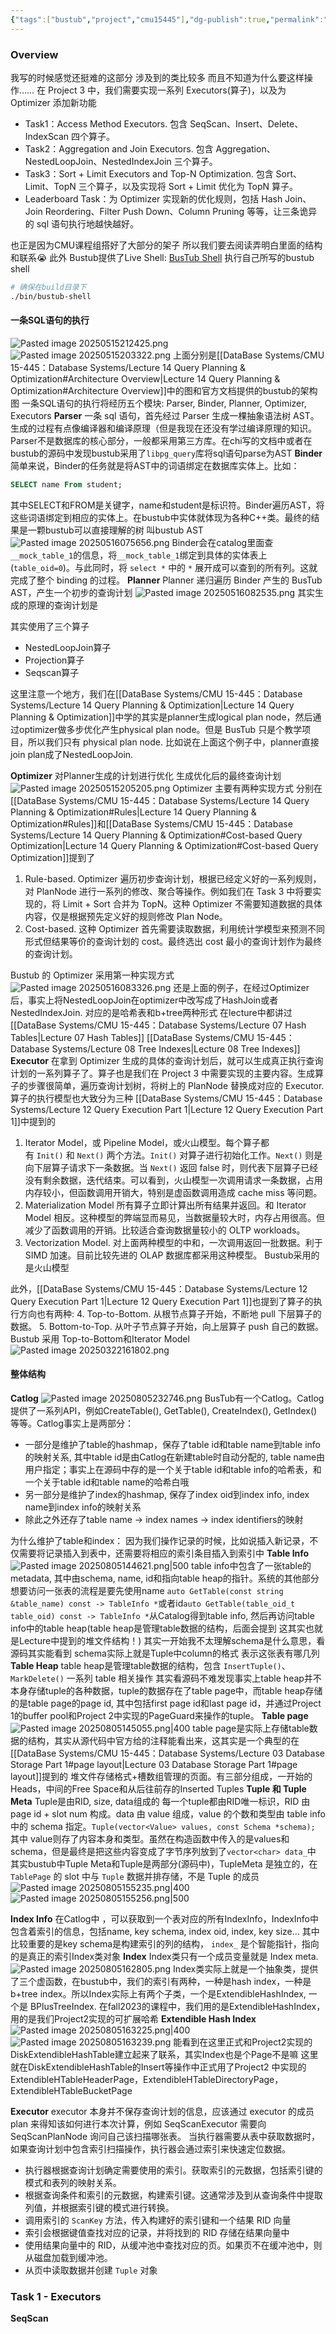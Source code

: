 ```yaml
---
{"tags":["bustub","project","cmu15445"],"dg-publish":true,"permalink":"/DataBase Systems/CMU 15-445：Database Systems/Project 3 Query Execution/","dgPassFrontmatter":true,"noteIcon":"","created":"2025-05-15T20:21:35.866+08:00","updated":"2025-08-05T23:27:48.166+08:00"}
---
```


### Overview
我写的时候感觉还挺难的这部分 涉及到的类比较多 而且不知道为什么要这样操作……
在 Project 3 中，我们需要实现一系列 Executors(算子)，以及为 Optimizer 添加新功能
- Task1：Access Method Executors. 包含 SeqScan、Insert、Delete、IndexScan 四个算子。
- Task2：Aggregation and Join Executors. 包含 Aggregation、NestedLoopJoin、NestedIndexJoin 三个算子。
- Task3：Sort + Limit Executors and Top-N Optimization. 包含 Sort、Limit、TopN 三个算子，以及实现将 Sort + Limit 优化为 TopN 算子。
- Leaderboard Task：为 Optimizer 实现新的优化规则，包括 Hash Join、Join Reordering、Filter Push Down、Column Pruning 等等，让三条诡异的 sql 语句执行地越快越好。

也正是因为CMU课程组搭好了大部分的架子 所以我们要去阅读弄明白里面的结构和联系😭
此外 Bustub提供了Live Shell: [BusTub Shell](https://15445.courses.cs.cmu.edu/fall2023/bustub/)
执行自己所写的bustub shell
```bash
# 确保在build目录下
./bin/bustub-shell
```

#### 一条SQL语句的执行
![Pasted image 20250515212425.png](/img/user/accessory/Pasted%20image%2020250515212425.png)
![Pasted image 20250515203322.png](/img/user/accessory/Pasted%20image%2020250515203322.png)
上面分别是[[DataBase Systems/CMU 15-445：Database Systems/Lecture 14 Query Planning & Optimization#Architecture Overview\|Lecture 14 Query Planning & Optimization#Architecture Overview]]中的图和官方文档提供的bustub的架构图
一条SQL语句的执行将经历五个模块: Parser, Binder, Planner, Optimizer, Executors
**Parser**
一条 sql 语句，首先经过 Parser 生成一棵抽象语法树 AST。生成的过程有点像编译器和编译原理（但是我现在还没有学过编译原理的知识。Parser不是数据库的核心部分，一般都采用第三方库。在chi写的文档中或者在bustub的源码中发现bustub采用了`libpg_query`库将sql语句parse为AST
**Binder**
简单来说，Binder的任务就是将AST中的词语绑定在数据库实体上。比如：
```sql
SELECT name From student;
```
其中SELECT和FROM是关键字，name和student是标识符。Binder遍历AST，将这些词语绑定到相应的实体上。在bustub中实体就体现为各种C++类。最终的结果是一颗bustub可以直接理解的树 叫bustub AST
![Pasted image 20250516075656.png](/img/user/accessory/Pasted%20image%2020250516075656.png)
Binder会在catalog里面查`__mock_table_1`的信息，将`__mock_table_1`绑定到具体的实体表上(`table_oid=0`)。与此同时，将 `select *` 中的 `*` 展开成可以查到的所有列。这就完成了整个 binding 的过程。
**Planner**
Planner 递归遍历 Binder 产生的 BusTub AST，产生一个初步的查询计划
![Pasted image 20250516082535.png](/img/user/accessory/Pasted%20image%2020250516082535.png)
其实生成的原理的查询计划是

其实使用了三个算子
- NestedLoopJoin算子
- Projection算子
- Seqscan算子

这里注意一个地方，我们在[[DataBase Systems/CMU 15-445：Database Systems/Lecture 14 Query Planning & Optimization\|Lecture 14 Query Planning & Optimization]]中学的其实是planner生成logical plan node，然后通过optimizer做多步优化产生physical plan node。但是 BusTub 只是个教学项目，所以我们只有 physical plan node. 比如说在上面这个例子中，planner直接join plan成了NestedLoopJoin.


**Optimizer**
对Planner生成的计划进行优化 生成优化后的最终查询计划
![Pasted image 20250515205205.png](/img/user/accessory/Pasted%20image%2020250515205205.png)
Optimizer 主要有两种实现方式 分别在[[DataBase Systems/CMU 15-445：Database Systems/Lecture 14 Query Planning & Optimization#Rules\|Lecture 14 Query Planning & Optimization#Rules]]和[[DataBase Systems/CMU 15-445：Database Systems/Lecture 14 Query Planning & Optimization#Cost-based Query Optimization\|Lecture 14 Query Planning & Optimization#Cost-based Query Optimization]]提到了
1. Rule-based. Optimizer 遍历初步查询计划，根据已经定义好的一系列规则，对 PlanNode 进行一系列的修改、聚合等操作。例如我们在 Task 3 中将要实现的，将 Limit + Sort 合并为 TopN。这种 Optimizer 不需要知道数据的具体内容，仅是根据预先定义好的规则修改 Plan Node。
2. Cost-based. 这种 Optimizer 首先需要读取数据，利用统计学模型来预测不同形式但结果等价的查询计划的 cost。最终选出 cost 最小的查询计划作为最终的查询计划。

Bustub 的 Optimizer 采用第一种实现方式
![Pasted image 20250516083326.png](/img/user/accessory/Pasted%20image%2020250516083326.png)
还是上面的例子，在经过Optimizer后，事实上将NestedLoopJoin在optimizer中改写成了HashJoin或者NestedIndexJoin. 对应的是哈希表和b+tree两种形式 在lecture中都讲过 [[DataBase Systems/CMU 15-445：Database Systems/Lecture 07 Hash Tables\|Lecture 07 Hash Tables]] [[DataBase Systems/CMU 15-445：Database Systems/Lecture 08 Tree Indexes\|Lecture 08 Tree Indexes]]
**Executor**
在拿到 Optimizer 生成的具体的查询计划后，就可以生成真正执行查询计划的一系列算子了。算子也是我们在 Project 3 中需要实现的主要内容。生成算子的步骤很简单，遍历查询计划树，将树上的 PlanNode 替换成对应的 Executor.
算子的执行模型也大致分为三种 [[DataBase Systems/CMU 15-445：Database Systems/Lecture 12 Query Execution Part 1\|Lecture 12 Query Execution Part 1]]中提到的
1. Iterator Model，或 Pipeline Model，或火山模型。每个算子都有 `Init()` 和 `Next()` 两个方法。`Init()` 对算子进行初始化工作。`Next()` 则是向下层算子请求下一条数据。当 `Next()` 返回 false 时，则代表下层算子已经没有剩余数据，迭代结束。可以看到，火山模型一次调用请求一条数据，占用内存较小，但函数调用开销大，特别是虚函数调用造成 cache miss 等问题。
2. Materialization Model 所有算子立即计算出所有结果并返回。和 Iterator Model 相反。这种模型的弊端显而易见，当数据量较大时，内存占用很高。但减少了函数调用的开销。比较适合查询数据量较小的 OLTP workloads。
3. Vectorization Model. 对上面两种模型的中和，一次调用返回一批数据。利于 SIMD 加速。目前比较先进的 OLAP 数据库都采用这种模型。
Bustub采用的是火山模型

此外，[[DataBase Systems/CMU 15-445：Database Systems/Lecture 12 Query Execution Part 1\|Lecture 12 Query Execution Part 1]]也提到了算子的执行方向也有两种:
4. Top-to-Bottom. 从根节点算子开始，不断地 pull 下层算子的数据。
5. Bottom-to-Top. 从叶子节点算子开始，向上层算子 push 自己的数据。
Bustub 采用 Top-to-Bottom和Iterator Model
![Pasted image 20250322161802.png](/img/user/accessory/Pasted%20image%2020250322161802.png)

#### 整体结构
**Catlog**
![Pasted image 20250805232746.png](/img/user/accessory/Pasted%20image%2020250805232746.png)
BusTub有一个Catlog。Catlog提供了一系列API，例如CreateTable(), GetTable(), CreateIndex(), GetIndex()等等。Catlog事实上是两部分：
- 一部分是维护了table的hashmap，保存了table id和table name到table info的映射关系, 其中table id是由Catlog在新建table时自动分配的, table name由用户指定；事实上在源码中存的是一个关于table id和table info的哈希表，和一个关于table id和table name的哈希白哦
- 另一部分是维护了index的hashmap, 保存了index oid到index info, index name到index info的映射关系
- 除此之外还存了table name -> index names -> index identifiers的映射

为什么维护了table和index： 因为我们操作记录的时候，比如说插入新记录，不仅需要将记录插入到表中，还需要将相应的索引条目插入到索引中
**Table Info**
![Pasted image 20250805144621.png|500](/img/user/accessory/Pasted%20image%2020250805144621.png)
table info中包含了一张table的metadata, 其中由schema, name, id和指向table heap的指针。系统的其他部分想要访问一张表的流程是要先使用name `auto GetTable(const string &table_name) const -> TableInfo *`或者id`auto GetTable(table_oid_t table_oid) const -> TableInfo *`从Catalog得到table info, 然后再访问table info中的table heap(table heap是管理table数据的结构，后面会提到 这其实也就是Lecture中提到的堆文件结构！)
其实一开始我不太理解schema是什么意思，看源码其实能看到 schema实际上就是Tuple中column的格式 表示这张表有哪几列
**Table Heap**
table heap是管理table数据的结构，包含 `InsertTuple()`、`MarkDelete()` 一系列 table 相关操作
其实看源码不难发现事实上table heap并不本身存储tuple的各种数据，tuple的数据存在了table page中，而table heap存储的是table page的page id, 其中包括first page id和last page id，并通过Project 1的buffer pool和Project 2中实现的PageGuard来操作的tuple。
**Table page**
![Pasted image 20250805145055.png|400](/img/user/accessory/Pasted%20image%2020250805145055.png)
table page是实际上存储table数据的结构，其实从源代码中官方给的注释能看出来，这其实是一个典型的在[[DataBase Systems/CMU 15-445：Database Systems/Lecture 03 Database Storage Part 1#page layout\|Lecture 03 Database Storage Part 1#page layout]]提到的 堆文件存储格式+槽数组管理的页面。有三部分组成，一开始的Heads，中间的Free Space和从后往前存的Inserted Tuples
**Tuple 和 Tuple Meta**
Tuple是由RID, size, data组成的
每一个tuple都由RID唯一标识，RID 由 page id + slot num 构成。data 由 value 组成，value 的个数和类型由 table info 中的 schema 指定。`Tuple(vector<Value> values, const Schema *schema);` 其中 value则存了内容本身和类型。虽然在构造函数中传入的是values和schema，但是最终是把这些内容变成了字节序列放到了`vector<char> data_`中
其实bustub中Tuple Meta和Tuple是两部分(源码中)，TupleMeta 是独立的，在 `TablePage` 的 slot 中与 `Tuple` 数据并排存储，不是 Tuple 的成员
![Pasted image 20250805155235.png|400](/img/user/accessory/Pasted%20image%2020250805155235.png)
![Pasted image 20250805155256.png|500](/img/user/accessory/Pasted%20image%2020250805155256.png)

**Index Info**
在Catlog中 ，可以获取到一个表对应的所有IndexInfo，IndexInfo中包含着索引的信息，包括name, key schema, index oid, index, key size...  其中比较重要的是key schema是构建索引的列的结构， `index_` 是个智能指针，指向的是真正的索引Index类对象
**Index**
Index类只有一个成员变量就是 Index meta.
![Pasted image 20250805162805.png](/img/user/accessory/Pasted%20image%2020250805162805.png)
Index类实际上就是一个抽象类，提供了三个虚函数，在bustub中，我们的索引有两种，一种是hash index，一种是b+tree index。所以Index实际上有两个子类，一个是ExtendibleHashIndex, 一个是 BPlusTreeIndex. 在fall2023的课程中，我们用的是ExtendibleHashIndex，用的是我们Project2实现的可扩展哈希
**Extendible Hash Index**
![Pasted image 20250805163225.png|400](/img/user/accessory/Pasted%20image%2020250805163225.png)
![Pasted image 20250805163239.png](/img/user/accessory/Pasted%20image%2020250805163239.png)
能看到在这里正式和Project2实现的DiskExtendibleHashTable建立起来了联系，其实Index也是个Page不是嘛 这里就在DiskExtendibleHashTable的Insert等操作中正式用了Project2 中实现的ExtendibleHTableHeaderPage，ExtendibleHTableDirectoryPage， ExtendibleHTableBucketPage

**Executor**
executor 本身并不保存查询计划的信息，应该通过 executor 的成员 plan 来得知该如何进行本次计算，例如 SeqScanExecutor 需要向 SeqScanPlanNode 询问自己该扫描哪张表。
当执行器需要从表中获取数据时，如果查询计划中包含索引扫描操作，执行器会通过索引来快速定位数据。
- 执行器根据查询计划确定需要使用的索引。获取索引的元数据，包括索引键的模式和表列的映射关系。
- 根据查询条件和索引的元数据，构建索引键。这通常涉及到从查询条件中提取列值，并根据索引键的模式进行转换。
- 调用索引的 `ScanKey` 方法，传入构建好的索引键和一个结果 RID 向量
- 索引会根据键值查找对应的记录，并将找到的 RID 存储在结果向量中
- 使用结果向量中的 RID，从缓冲池中查找对应的页。如果页不在缓冲池中，则从磁盘加载到缓冲池。
- 从页中读取数据并创建 `Tuple` 对象

### Task 1 - Executors
**SeqScan**


